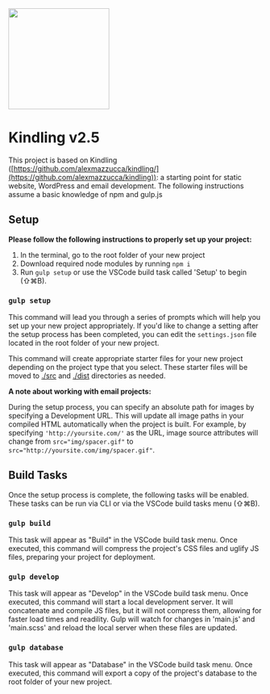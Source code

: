 <img src="https://user-images.githubusercontent.com/333020/69454644-a2dbdd80-0d34-11ea-8463-2c6b3337e277.png" width="200" height="200">

# Kindling v2.5

This project is based on Kindling ([https://github.com/alexmazzucca/kindling/](https://github.com/alexmazzucca/kindling)): a starting point for static website, WordPress and email development. The following instructions assume a basic knowledge of npm and gulp.js
  
## Setup

**Please follow the following instructions to properly set up your project:**

  1. In the terminal, go to the root folder of your new project
  2. Download required node modules by running `npm i`
  3. Run `gulp setup` or use the VSCode build task called 'Setup' to begin (⇧⌘B).

### `gulp setup`

This command will lead you through a series of prompts which will help you set up your new project appropriately. If you'd like to change a setting after the setup process has been completed, you can edit the `settings.json` file located in the root folder of your new project.

This command will create appropriate starter files for your new project depending on the project type that you select. These starter files will be moved to [./src](/src) and [./dist](/dist) directories as needed.

**A note about working with email projects:**

During the setup process, you can specify an absolute path for images by specifying a Development URL. This will update all image paths in your compiled HTML automatically when the project is built. For example, by specifying `'http://yoursite.com/'` as the URL, image source attributes will change from `src="img/spacer.gif"` to `src="http://yoursite.com/img/spacer.gif"`.
  
## Build Tasks

Once the setup process is complete, the following tasks will be enabled. These tasks can be run via CLI or via the VSCode build tasks menu (⇧⌘B).

### `gulp build`

This task will appear as "Build" in the VSCode build task menu. Once executed, this command will compress the project's CSS files and uglify JS files, preparing your project for deployment.

### `gulp develop`

This task will appear as "Develop" in the VSCode build task menu. Once executed, this command will start a local development server. It will concatenate and compile JS files, but it will not compress them, allowing for faster load times and readility. Gulp will watch for changes in 'main.js' and 'main.scss' and reload the local server when these files are updated.

### `gulp database`

This task will appear as "Database" in the VSCode build task menu. Once executed, this command will export a copy of the project's database to the root folder of your new project.